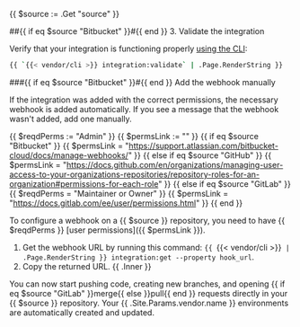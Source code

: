 {{ $source := .Get "source" }}
<!-- Bitbucket has two methods and so has an additional heading level -->
##{{ if eq $source "Bitbucket" }}#{{ end }} 3. Validate the integration

Verify that your integration is functioning properly [using the CLI](../overview.md#validate-integrations):

```bash
{{ `{{< vendor/cli >}} integration:validate` | .Page.RenderString }}
```

###{{ if eq $source "Bitbucket" }}#{{ end }} Add the webhook manually

If the integration was added with the correct permissions, the necessary webhook is added automatically.
If you see a message that the webhook wasn't added, add one manually.

{{ $reqdPerms := "Admin" }}
{{ $permsLink := "" }}
{{ if eq $source "Bitbucket" }}
  {{ $permsLink = "https://support.atlassian.com/bitbucket-cloud/docs/manage-webhooks/" }}
{{ else if eq $source "GitHub" }}
  {{ $permsLink = "https://docs.github.com/en/organizations/managing-user-access-to-your-organizations-repositories/repository-roles-for-an-organization#permissions-for-each-role" }}
{{ else if eq $source "GitLab" }}
  {{ $reqdPerms = "Maintainer or Owner" }}
  {{ $permsLink = "https://docs.gitlab.com/ee/user/permissions.html" }}
{{ end }}

To configure a webhook on a {{ $source }} repository,
you need to have {{ $reqdPerms }} [user permissions]({{ $permsLink }}). 

1. Get the webhook URL by running this command: `{{ `{{< vendor/cli >}}` | .Page.RenderString }} integration:get --property hook_url`.
1. Copy the returned URL.
{{ .Inner }}

You can now start pushing code, creating new branches,
and opening {{ if eq $source "GitLab" }}merge{{ else }}pull{{ end }} requests
directly in your {{ $source }} repository.
Your {{ .Site.Params.vendor.name }} environments are automatically created and updated.
